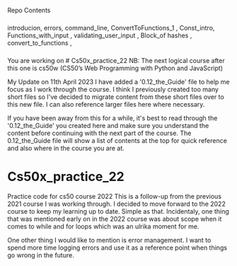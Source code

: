 Repo Contents
###
introducion, errors, command_line, ConvertToFunctions_1 , Const_intro, Functions_with_input , validating_user_input , Block_of hashes , convert_to_functions  , 
###



You are working on # Cs50x_practice_22
NB: The next logical course after this one is cs50w (CS50’s Web Programming with Python and JavaScript)

My Update on 11th April 2023
I have added a '0.12_the_Guide' file to help me focus as I work through the course. I think I previously created too many short files so I've decided to migrate content from these short files over to this new file. I can also reference larger files here where necessary. 

If you have been away from this for a while, it's best to read through the '0.12_the_Guide'  you created here and make sure you understand the content before continuing with the next part of the course. The 0.12_the_Guide file will show a list of contents at the top for quick reference and also where in the course you are at. 



# Cs50x_practice_22
Practice code for cs50 course 2022
This is a follow-up from the previous 2021 course I was working through. I decided to move forward to the 2022 course to keep my learning up to date. Simple as that. 
Incidentaly, one thing that was mentioned early on in the 2022 course was about scope when it comes to while and for loops which was an ulrika moment for me. 

One other thing I would like to mention is error management. I want to spend more time logging errors and use it as a reference point when things go wrong in the future. 




